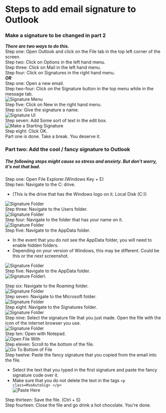# Steps to add email signature to Outlook
### Make a signature to be changed in part 2
___There are two ways to do this.___  \
Step one: Open Outlook and click on the File tab in the top left corner of the screen.  \
Step two: Click on Options in the left hand menu.  \
Step three: Click on Mail in the left hand menu.  \
Step four: Click on Signatures in the right hand menu.  \
___OR___  \
Step one: Open a new email.  \
Step two-four: Click on the Signature button in the top menu while in the message tab.\
![Signature Menu](https://raw.githubusercontent.com/Karavan-Trailers/How-To-Sheets/main/img/esig/outlook/OutlookStep1.png)  \
Step five: Click on New in the right hand menu.  \
Step six: Give the signature a name.\
![Signature UI](https://raw.githubusercontent.com/Karavan-Trailers/How-To-Sheets/main/img/esig/outlook/OutlookStep2.png)  \
Step seven: Add Some sort of text in the edit box.\
![Make a Starting Signature](https://raw.githubusercontent.com/Karavan-Trailers/How-To-Sheets/main/img/esig/outlook/OutlookStep3.png)\
Step eight: Click OK.  \
Part one is done.  Take a break.  You deserve it.  

### Part two: Add the cool / fancy signature to Outlook
##### The following steps might cause so stress and anxiety. But don't worry, it's not that bad.
Step one: Open File Explorer.(Windows Key + E)  \
Step two: Navigate to the C: drive. 
 + (This is the drive that has the Windows logo on it. Local Disk (C:))  

![Signature Folder](https://raw.githubusercontent.com/Karavan-Trailers/How-To-Sheets/main/img/esig/windows/Step1.png)  \
Step three: Navigate to the Users folder. \
![Signature Folder](https://raw.githubusercontent.com/Karavan-Trailers/How-To-Sheets/main/img/esig/windows/Step2.png)\
Step four: Navigate to the folder that has your name on it.\
![Signature Folder](https://raw.githubusercontent.com/Karavan-Trailers/How-To-Sheets/main/img/esig/windows/Step3.png)\
Step five: Navigate to the AppData folder.  
+ In the event that you do not see the AppData folder, you will need to enable hidden folders.  
+ Depending on your version of Windows, this may be different. Could be this or the next screenshot.  

![Signature Folder](https://raw.githubusercontent.com/Karavan-Trailers/How-To-Sheets/main/img/esig/windows/Step4_A.png)\
Step five: Navigate to the AppData folder.  \
![Signature Folder](https://raw.githubusercontent.com/Karavan-Trailers/How-To-Sheets/main/img/esig/windows/Step4_B.png)\
<!-- ![Signature Folder](https://raw.githubusercontent.com/Karavan-Trailers/How-To-Sheets/main/img/esig/windows/Step5.png)\ -->
Step six: Navigate to the Roaming folder.  \
![Signature Folder](https://raw.githubusercontent.com/Karavan-Trailers/How-To-Sheets/main/img/esig/windows/Step6.png)\
Step seven: Navigate to the Microsoft folder.\
![Signature Folder](https://raw.githubusercontent.com/Karavan-Trailers/How-To-Sheets/main/img/esig/windows/Step7.png)\
Step eight: Navigate to the Signatures folder.\
![Signature Folder](https://raw.githubusercontent.com/Karavan-Trailers/How-To-Sheets/main/img/esig/windows/Step8.png)\
Step nine: Select the signature file that you just made. Open the file with the icon of the internet browser you use.\
![Signature Folder](https://raw.githubusercontent.com/Karavan-Trailers/How-To-Sheets/main/img/esig/outlook/OutlookStep4.png)  \
Step ten: Open with Notepad.\
![Open File With](https://raw.githubusercontent.com/Karavan-Trailers/How-To-Sheets/main/img/esig/outlook/OutlookStep5.png)\
Step eleven: Scroll to the bottom of the file.\
![Go To Bottom of File](https://raw.githubusercontent.com/Karavan-Trailers/How-To-Sheets/main/img/esig/outlook/OutlookStep6.png)  \
Step twelve: Paste the fancy signature that you copied from the email into the file.
+ Select the text that you typed in the first signature and paste the fancy signature code over it.
+ Make sure that you do not delete the text in the tags `<p class=MsoAutoSig> </p>` \
![Paste Here](https://raw.githubusercontent.com/Karavan-Trailers/How-To-Sheets/main/img/esig/outlook/OutlookStep7.png)

Step thirteen: Save the file. (Ctrl + S)  \
Step fourteen: Close the file and go drink a hot chocolate. You're done.